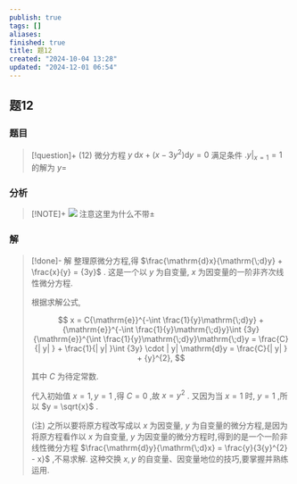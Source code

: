 ```yaml
---
publish: true
tags: []
aliases: 
finished: true
title: 题12
created: "2024-10-04 13:28"
updated: "2024-12-01 06:54"
---
```

## 题12
### 题目
> [!question]+
> (12) 微分方程 $y\mathrm{\;d}x + ( {x - 3{y}^{2}}) \mathrm{d}y = 0$ 满足条件 ${. y| }_{x = 1} = 1$ 的解为 $y =$
### 分析
> [!NOTE]+
> ![](https://img.hwenyi.live/202411201744294.webp)
> 注意这里为什么不带$\pm$
### 解
> [!done]-
> 解 整理原微分方程,得 $\frac{\mathrm{d}x}{\mathrm{\;d}y} + \frac{x}{y} = {3y}$ . 这是一个以 $y$ 为自变量, $x$ 为因变量的一阶非齐次线性微分方程.
> 
> 根据求解公式,
> 
> $$
> x = C{\mathrm{e}}^{-\int \frac{1}{y}\mathrm{\;d}y} + {\mathrm{e}}^{-\int \frac{1}{y}\mathrm{\;d}y}\int {3y}{\mathrm{e}}^{\int \frac{1}{y}\mathrm{\;d}y}\mathrm{\;d}y = \frac{C}{| y| } + \frac{1}{| y| }\int {3y} \cdot  | y| \mathrm{d}y = \frac{C}{| y| } + {y}^{2},
> $$
> 
> 其中 $C$ 为待定常数.
> 
> 代入初始值 $x = 1,y = 1$ ,得 $C = 0$ ,故 $x = {y}^{2}$ . 又因为当 $x = 1$ 时, $y = 1$ ,所以 $y = \sqrt{x}$ .
> 
> (注) 之所以要将原方程改写成以 $x$ 为因变量, $y$ 为自变量的微分方程,是因为将原方程看作以 $x$ 为自变量, $y$ 为因变量的微分方程时,得到的是一个一阶非线性微分方程 $\frac{\mathrm{d}y}{\mathrm{\;d}x} = \frac{y}{3{y}^{2} - x}$ ,不易求解. 这种交换 $x,y$ 的自变量、因变量地位的技巧,要掌握并熟练运用.
